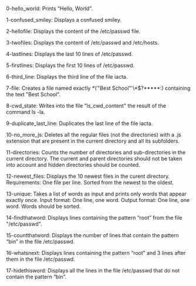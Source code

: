 0-hello_world: Prints “Hello, World”.

1-confused_smiley: Displays a confused smiley.

2-hellofile: Displays the content of the /etc/passwd file.

3-twofiles: Displays the content of /etc/passwd and /etc/hosts.

4-lastlines: Displays the last 10 lines of /etc/passwd.

5-firstlines: Displays the first 10 lines of /etc/passwd.

6-third_line: Displays the third line of the file iacta.

7-file: Creates a file named exactly \*\\'"Best School"\'\\*$\?\*\*\*\*\*:) containing the text "Best School".

8-cwd_state: Writes into the file "ls_cwd_content" the result of the command ls -la.

9-duplicate_last_line: Duplicates the last line of the file iacta.

10-no_more_js: Deletes all the regular files (not the directories) with a .js extension that are present in the current directory and all its subfolders.

11-directories: Counts the number of directories and sub-directories in the current directory. The current and parent directories should not be taken into account and hidden directories should be counted.

12-newest_files: Displays the 10 newest files in the curent directory. Requirements: One file per line. Sorted from the newest to the oldest.

13-unique: Takes a list of words as input and prints only words that appear exactly once. Input format: One line, one word. Output format: One line, one word. Words should be sorted.

14-findthatword: Displays lines containing the pattern “root” from the file "/etc/passwd".

15-countthatword: Displays the number of lines that contain the pattern “bin” in the file /etc/passwd.

16-whatsnext: Displays lines containing the pattern “root” and 3 lines after them in the file /etc/passwd.

17-hidethisword: Displays all the lines in the file /etc/passwd that do not contain the pattern “bin”.
